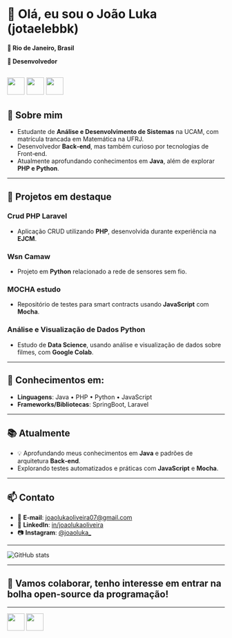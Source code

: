 # 👋 Olá, eu sou o João Luka (jotaelebbk)

**📍 Rio de Janeiro, Brasil** 

**🎯 Desenvolvedor**  

<img loading="lazy" src="https://cdn.jsdelivr.net/gh/devicons/devicon/icons/java/java-original.svg" width="40" height="40"/> <img loading="lazy" src="https://cdn.jsdelivr.net/gh/devicons/devicon/icons/python/python-original.svg" width="40" height="40"/>  <img loading="lazy" src="https://cdn.jsdelivr.net/gh/devicons/devicon/icons/php/php-original.svg" width="40" height="40"/> 
---

## 🧠 Sobre mim

- Estudante de **Análise e Desenvolvimento de Sistemas** na UCAM, com matrícula trancada em Matemática na UFRJ.  
- Desenvolvedor **Back‑end**, mas também curioso por tecnologias de Front‑end.  
- Atualmente aprofundando conhecimentos em **Java**, além de explorar **PHP e Python**.

---

## 💼 Projetos em destaque

### Crud PHP Laravel  
- Aplicação CRUD utilizando **PHP**, desenvolvida durante experiência na **EJCM**.

### Wsn Camaw
- Projeto em **Python** relacionado a rede de sensores sem fio. 

### MOCHA estudo
- Repositório de testes para smart contracts usando **JavaScript** com **Mocha**.  

### Análise e Visualização de Dados Python 
- Estudo de **Data Science**, usando análise e visualização de dados sobre filmes, com **Google Colab**.

---

## 🚀 Conhecimentos em:

- **Linguagens**: Java • PHP • Python • JavaScript  
- **Frameworks/Bibliotecas**: SpringBoot, Laravel  

---

## 📚 Atualmente

- 💡 Aprofundando meus conhecimentos em  **Java** e padrões de arquitetura **Back‑end**.  
- Explorando testes automatizados e práticas com **JavaScript** e **Mocha**.

---

## 📫 Contato

- 📧 **E‑mail**: joaolukaoliveira07@gmail.com
- 🔗 **LinkedIn**: [in/joaolukaoliveira](https://www.linkedin.com/in/joaolukaoliveira)
- 📷 **Instagram**: [@joaoluka_](https://instagram.com/joaoluka_)

---

![GitHub stats](https://github-readme-stats.vercel.app/api?username=jotaelebbk&show_icons=true&theme=default)

---

## 🤝 Vamos colaborar, tenho interesse em entrar na bolha open-source da programação!

---
<img loading="lazy" src="https://cdn.jsdelivr.net/gh/devicons/devicon/icons/java/java-original.svg" width="40" height="40"/> <img loading="lazy" src="https://cdn.jsdelivr.net/gh/devicons/devicon/icons/linux/linux-original.svg" width="40" height="40"/>
          

